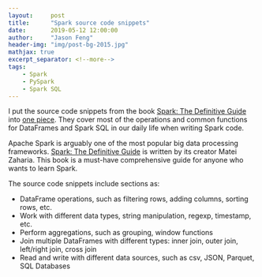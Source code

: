 ```yaml
---
layout:     post
title:      "Spark source code snippets"
date:       2019-05-12 12:00:00
author:     "Jason Feng"
header-img: "img/post-bg-2015.jpg"
mathjax: true
excerpt_separator: <!--more-->
tags:
    - Spark
    - PySpark
    - Spark SQL
---
```


I put the source code snippets from the book [Spark: The Definitive Guide](http://shop.oreilly.com/product/0636920034957.do) into [one piece](https://github.com/q15928/python-snippets/blob/master/pyspark/pyspark-def-guide.py). They cover most of the operations and common functions for DataFrames and Spark SQL in our daily life when writing Spark code.

<!--more-->

Apache Spark is arguably one of the most popular big data processing frameworks. [Spark: The Definitive Guide](http://shop.oreilly.com/product/0636920034957.do) is written by its creator Matei Zaharia. This book is a must-have comprehensive guide for anyone who wants to learn Spark.

The source code snippets include sections as:

- DataFrame operations, such as filtering rows, adding columns, sorting rows, etc.
- Work with different data types, string manipulation, regexp, timestamp, etc.
- Perform aggregations, such as grouping, window functions
- Join multiple DataFrames with different types: inner join, outer join, left/right join, cross join
- Read and write with different data sources, such as csv, JSON, Parquet, SQL Databases  

